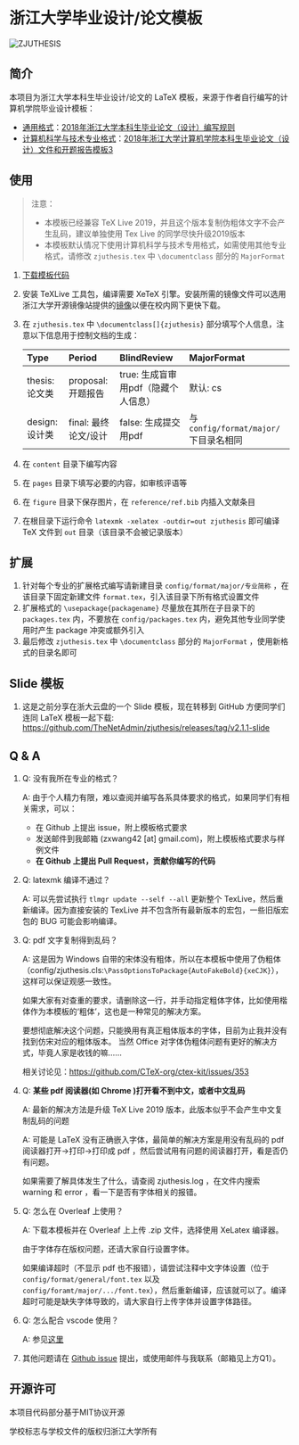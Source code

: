 # 浙江大学毕业设计/论文模板

![ZJUTHESIS](https://img.shields.io/badge/ZJUTHESIS-Template-blue.svg)

## 简介

本项目为浙江大学本科生毕业设计/论文的 LaTeX 模板，来源于作者自行编写的计算机学院毕业设计模板：

- [通用格式](config/format/general/format.tex)：[2018年浙江大学本科生毕业论文（设计）编写规则](http://bksy.zju.edu.cn/attachments/2018-01/01-1517384518-1149149.pdf)
- [计算机科学与技术专业格式](config/format/major/cs/format.tex)：[2018年浙江大学计算机学院本科生毕业论文（设计）文件和开题报告模板3](http://cspo.zju.edu.cn/cspo_bks/content.php?id=8640)

## 使用

> 注意：
> - 本模板已经兼容 TeX Live 2019，并且这个版本复制伪粗体文字不会产生乱码，建议单独使用 Tex Live 的同学尽快升级2019版本
> - 本模板默认情况下使用计算机科学与技术专用格式，如需使用其他专业格式，请修改 `zjuthesis.tex` 中 `\documentclass` 部分的 `MajorFormat`

1. [下载模板代码](https://github.com/TheNetAdmin/zjuthesis/releases)
2. 安装 TeXLive 工具包，编译需要 XeTeX 引擎。安装所需的镜像文件可以选用浙江大学开源镜像站提供的[镜像](https://mirrors.zju.edu.cn/CTAN/systems/texlive/Images/)以便在校内网下更快下载。
3. 在 `zjuthesis.tex` 中 `\documentclass[]{zjuthesis}` 部分填写个人信息，注意以下信息用于控制文档的生成：

    | Type           | Period               | BlindReview                         | MajorFormat                          |
    | :------------- | :------------------- | :---------------------------------- | :----------------------------------- |
    | thesis: 论文类 | proposal: 开题报告   | true: 生成盲审用pdf（隐藏个人信息） | 默认: cs                             |
    | design: 设计类 | final: 最终论文/设计 | false: 生成提交用pdf                | 与 `config/format/major/` 下目录名相同 |

4. 在 `content` 目录下编写内容
5. 在 `pages` 目录下填写必要的内容，如审核评语等
6. 在 `figure` 目录下保存图片，在 `reference/ref.bib` 内插入文献条目
7. 在根目录下运行命令 `latexmk -xelatex -outdir=out zjuthesis` 即可编译 TeX 文件到 `out` 目录（该目录不会被记录版本）

## 扩展

1. 针对每个专业的扩展格式编写请新建目录 `config/format/major/专业简称` ，在该目录下固定新建文件 `format.tex`，引入该目录下所有格式设置文件
2. 扩展格式的 `\usepackage{packagename}` 尽量放在其所在子目录下的 `packages.tex` 内，不要放在 `config/packages.tex` 内，避免其他专业同学使用时产生 package 冲突或额外引入
3. 最后修改 `zjuthesis.tex` 中 `\documentclass` 部分的 `MajorFormat` ，使用新格式的目录名即可

## Slide 模板

1. 这是之前分享在浙大云盘的一个 Slide 模板，现在转移到 GitHub 方便同学们连同 LaTeX 模板一起下载:
   https://github.com/TheNetAdmin/zjuthesis/releases/tag/v2.1.1-slide

## Q & A

1. Q: 没有我所在专业的格式？

   A: 由于个人精力有限，难以查阅并编写各系具体要求的格式，如果同学们有相关需求，可以：
    - 在 Github 上提出 issue，附上模板格式要求
    - 发送邮件到我邮箱 (zxwang42 [at] gmail.com)，附上模板格式要求与样例文件
    - **在 Github 上提出 Pull Request，贡献你编写的代码**
1. Q: latexmk 编译不通过？

   A: 可以先尝试执行 `tlmgr update --self --all` 更新整个 TexLive，然后重新编译。因为直接安装的 TexLive 并不包含所有最新版本的宏包，一些旧版宏包的 BUG 可能会影响编译。

1. Q: pdf 文字复制得到乱码？

   A: 这是因为 Windows 自带的宋体没有粗体，所以在本模板中使用了伪粗体（config/zjuthesis.cls:`\PassOptionsToPackage{AutoFakeBold}{xeCJK}`），这样可以保证观感一致性。
   
   如果大家有对查重的要求，请删除这一行，并手动指定粗体字体，比如使用楷体作为本模板的‘粗体’，这也是一种常见的解决方案。
   
   要想彻底解决这个问题，只能换用有真正粗体版本的字体，目前为止我并没有找到仿宋对应的粗体版本。
   当然 Office 对字体伪粗体问题有更好的解决方式，毕竟人家是收钱的嘛……
   
   相关讨论见：https://github.com/CTeX-org/ctex-kit/issues/353

1. Q: **某些 pdf 阅读器(如 Chrome )打开看不到中文，或者中文乱码**

   A: 最新的解决方法是升级 TeX Live 2019 版本，此版本似乎不会产生中文复制乱码的问题

   A: 可能是 LaTeX 没有正确嵌入字体，最简单的解决方案是用没有乱码的 pdf 阅读器打开->打印->打印成 pdf ，然后尝试用有问题的阅读器打开，看是否仍有问题。
   
   如果需要了解具体发生了什么，请查阅 zjuthesis.log ，在文件内搜索 warning 和 error ，看一下是否有字体相关的报错。

1. Q: 怎么在 Overleaf 上使用？

   A: 下载本模板并在 Overleaf 上上传 .zip 文件，选择使用 XeLatex 编译器。
      
      由于字体存在版权问题，还请大家自行设置字体。
       
      如果编译超时（不显示 pdf 也不报错），请尝试注释中文字体设置（位于 `config/format/general/font.tex` 以及 `config/foramt/major/.../font.tex`），然后重新编译，应该就可以了。编译超时可能是缺失字体导致的，请大家自行上传字体并设置字体路径。

1. Q: 怎么配合 vscode 使用？

   A: 参见[这里](https://github.com/TheNetAdmin/zjuthesis/issues/11)
   
1. 其他问题请在 [Github issue](https://github.com/TheNetAdmin/zjuthesis/issues/) 提出，或使用邮件与我联系（邮箱见上方Q1）。

## 开源许可

本项目代码部分基于MIT协议开源

学校标志与学校文件的版权归浙江大学所有
